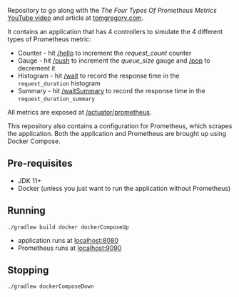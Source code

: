Repository to go along with the *The Four Types Of Prometheus Metrics* [YouTube video](https://youtu.be/nJMRmhbY5hY) and article
at [tomgregory.com](https://tomgregory.com/the-four-types-of-prometheus-metrics).

It contains an application that has 4 controllers to simulate the 4
different types of Prometheus metric:

* Counter - hit [/hello](http://localhost:8080/hello) to increment the *request_count* counter
* Gauge - hit [/push](http://localhost:8080/push) to increment the *queue_size* gauge and [/pop](http://localhost:8080/pop) to decrement it
* Histogram - hit [/wait](http://localhost:8080/wait) to record the response time in the `request_duration` histogram
* Summary - hit  [/waitSummary](http://localhost:8080/waitSummary) to record the response time in the `request_duration_summary` 

All metrics are exposed at [/actuator/prometheus](http://localhost:8080/actuator/prometheus).

This repository also contains a configuration for Prometheus, which scrapes the application.
Both the application and Prometheus are brought up using Docker Compose.

## Pre-requisites

* JDK 11+
* Docker (unless you just want to run the application without Prometheus)

## Running

`./gradlew build docker dockerComposeUp`

* application runs at [localhost:8080](http://localhost:8080/actuator/prometheus)
* Prometheus runs at [localhost:9090](http://localhost:9090)

## Stopping

`./gradlew dockerComposeDown`
